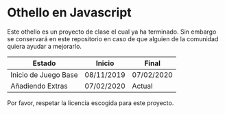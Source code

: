 # Othello en Javascript

Este othello es un proyecto de clase el cual ya ha terminado. Sin embargo se conservará en este repositorio en caso de que alguien de la comunidad quiera ayudar a mejorarlo.

Estado | Inicio | Final
-- | -- | --
Inicio de Juego Base | 08/11/2019 | 07/02/2020
Añadiendo Extras | 07/02/2020 | Actual

Por favor, respetar la licencia escogida para este proyecto.
